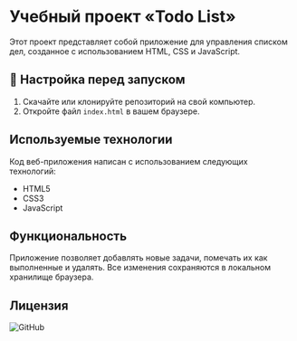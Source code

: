 # Учебный проект «Todo List»

Этот проект представляет собой приложение для управления списком дел, созданное с использованием HTML, CSS и JavaScript.

## 🔧 Настройка перед запуском

1. Скачайте или клонируйте репозиторий на свой компьютер.
2. Откройте файл `index.html` в вашем браузере.

## Используемые технологии

Код веб-приложения написан с использованием следующих технологий:

- HTML5
- CSS3
- JavaScript

## Функциональность

Приложение позволяет добавлять новые задачи, помечать их как выполненные и удалять. Все изменения сохраняются в локальном хранилище браузера.

## Лицензия

![GitHub](https://img.shields.io/github/license/iwebexpert/js-junior-nodejs-api)
